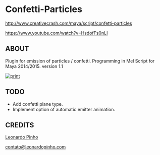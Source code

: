 Confetti-Particles
==================
http://www.creativecrash.com/maya/script/confetti-particles

https://www.youtube.com/watch?v=HsdofFs0nLI

ABOUT
-----
Plugin for emission of particles / confetti.
Programming in Mel Script for Maya 2014/2015.
version 1.1

[![print](http://www.leonardopinho.com/imgs/print.jpg)](http://www.leonardopinho.com/)

TODO
-----
- Add confetti plane type.
- Implement option of automatic emitter animation.

CREDITS
-----
[Leonardo Pinho](http:/www.github.com/leonardopinho)

contato@leonardopinho.com
